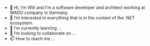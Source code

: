 - 👋 Hi, I’m Will and I'm a software developer and architect working at WAGO company in Germany.
- 👀 I’m interested in everything that is in the context of the .NET ecosystem.
- 🌱 I’m currently learning ...
- 💞️ I’m looking to collaborate on ...
- 📫 How to reach me ...

<!---
wkwago/wkwago is a ✨ special ✨ repository because its `README.md` (this file) appears on your GitHub profile.
You can click the Preview link to take a look at your changes.
--->

